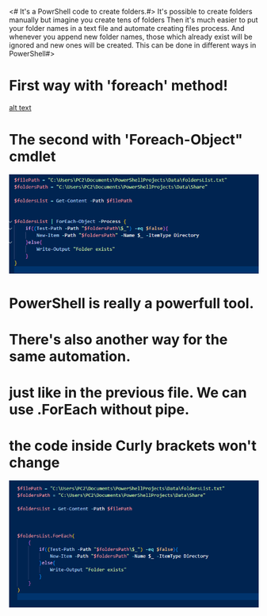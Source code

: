 <# It's a PowrShell code to create folders.#>
It's possible to create folders manually but imagine you create tens of folders
 Then it's much easier to put your folder names in a text file and automate creating files process.
 And whenever you append new folder names, those which already exist will be ignored and
 new ones will be created.
This can be done in different ways in PowerShell#>

# First way with 'foreach' method!

[alt text](Data/images/01.PNG)

# The second with 'Foreach-Object" cmdlet

![alt text](Data/images/02.PNG)

# PowerShell is really a powerfull tool. 
# There's also another way for the same automation.
# just like in the previous file. We can use .ForEach without pipe.
# the code inside Curly brackets won't change

![alt text](Data/images/03.PNG)